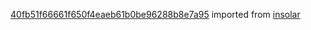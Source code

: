 [40fb51f66661f650f4eaeb61b0be96288b8e7a95](https://github.com/insolar/insolar/commit/40fb51f66661f650f4eaeb61b0be96288b8e7a95) imported from [insolar](https://github.com/insolar/insolar)
